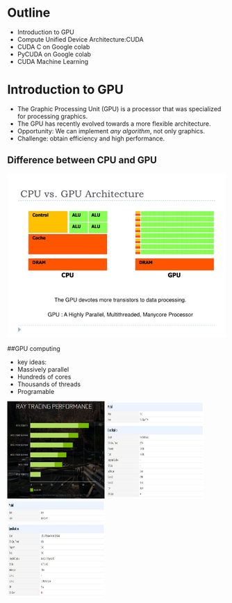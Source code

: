 # Outline
- Introduction to GPU
- Compute Unified Device Architecture:CUDA
- CUDA C on Google colab
- PyCUDA on Google colab
- CUDA Machine Learning

# Introduction to GPU
- The Graphic Processing Unit (GPU) is a processor that was specialized for processing graphics.
- The GPU has recently evolved towards a more flexible architecture.
- Opportunity: We can implement *any algorithm*, not only graphics.
- Challenge: obtain efficiency and high performance.
## Difference between CPU and GPU
![](picture/gpu-programming.jpg)

##GPU computing 
- key ideas:
- Massively parallel
- Hundreds of cores
- Thousands of threads
- Programable

<img src="picture/rtx.JPG" width="224" height="224">
<img src="picture/amd.JPG" width="224" height="224">
<img src="picture/intel.JPG" width="224" height="224">

